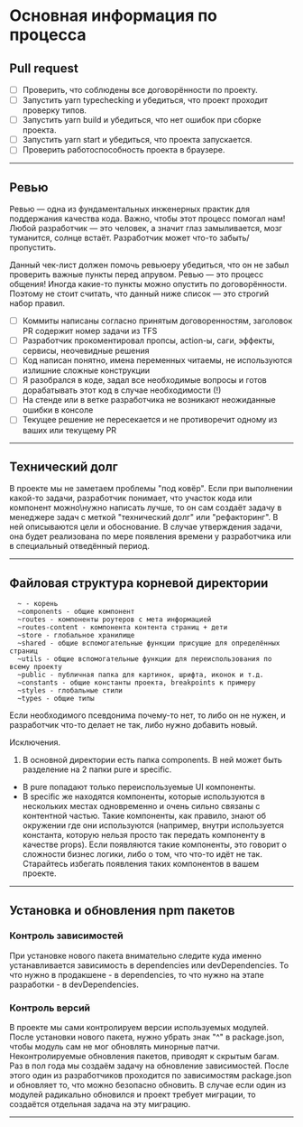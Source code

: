 # Основная информация по процесса

## Pull request

- [ ] Проверить, что соблюдены все договорённости по проекту.
- [ ] Запустить yarn typechecking и убедиться, что проект проходит проверку типов.
- [ ] Запустить yarn build и убедиться, что нет ошибок при сборке проекта.
- [ ] Запустить yarn start и убедиться, что проекта запускается.
- [ ] Проверить работоспособность проекта в браузере.

---

## Ревью

Ревью — одна из фундаментальных инженерных практик для поддержания качества кода. Важно, чтобы этот процесс помогал нам! Любой разработчик — это человек, а значит глаз замыливается, мозг туманится, солнце встаёт. Разработчик может что-то забыть/пропустить.

Данный чек-лист должен помочь ревьюеру убедиться, что он не забыл проверить важные пункты перед апрувом. Ревью — это процесс общения! Иногда какие-то пункты можно опустить по договорённости. Поэтому не стоит считать, что данный ниже список — это строгий набор правил.

- [ ] Коммиты написаны согласно принятым договоренностям, заголовок PR содержит номер задачи из TFS
- [ ] Разработчик прокоментировал пропсы, action-ы, саги, эффекты, сервисы, неочевидные решения
- [ ] Код написан понятно, имена переменных читаемы, не используются излишние сложные конструкции
- [ ] Я разобрался в коде, задал все необходимые вопросы и готов дорабатывать этот код в случае необходимости (!)
- [ ] На стенде или в ветке разработчика не возникают неожиданные ошибки в консоле
- [ ] Текущее решение не пересекается и не противоречит одному из ваших или текущему PR

---

## Технический долг

В проекте мы не заметаем проблемы "под ковёр". Если при выполнении какой-то задачи,
разработчик понимает, что участок кода или компонент можно\нужно написать лучше, то он сам создаёт
задачу в менеджере задач с меткой "технический долг" или "рефакторинг".
В ней описываются цели и обоснование. В случае утверждения задачи,
она будет реализована по мере появления времени у разработчика или в специальный отведённый период.

---

## Файловая структура корневой директории

```
  ~ - корень
  ~components - общие компонент
  ~routes - компоненты роутеров с мета информацией
  ~routes-content - компонента контента страниц + дети
  ~store - глобальное хранилище
  ~shared - общие вспомогательные функции присущие для определённых страниц
  ~utils - общие вспомогательные функции для переиспользования по всему проекту
  ~public - публичная папка для картинок, шрифта, иконок и т.д.
  ~constants - общие константы проекта, breakpoints к примеру
  ~styles - глобальные стили
  ~types - общие типы
```

Если необходимого псевдонима почему-то нет, то либо он не нужен, и разработчик что-то делает не так, либо нужно добавить новый.

Исключения. 

1. В основной директории есть папка components. В ней может быть разделение на 2 папки pure и specific.

- В pure попадают только переиспользуемые UI компоненты.
- В specific же находятся компоненты, которые используются в
  нескольких местах одновременно и очень сильно связаны с контентной частью. Такие компоненты, как правило, знают об окружении
  где они используются (например, внутри используется константа, которую нельзя просто так передать компоненту в качестве props).
  Если появляются такие компоненты, это говорит о сложности бизнес логики, либо о том, что что-то идёт не так.
  Старайтесь избегать появления таких компонентов в вашем проекте.

---

## Установка и обновления npm пакетов

### Контроль зависимостей

При установке нового пакета внимательно следите куда именно устанавливается зависимость в dependencies или
devDependencies. То что нужно в продакшене - в dependencies, то что нужно на этапе
разработки - в devDependencies.

### Контроль версий

В проекте мы сами контролируем версии используемых модулей. После установки нового пакета, нужно убрать знак "^"
в package.json, чтобы модуль сам не мог обновлять минорные патчи. Неконтролируемые обновления пакетов, приводят
к скрытым багам. Раз в пол года мы создаём задачу на обновление
зависимостей. После этого один из разработчиков проходится по зависимостям package.json и обновляет то, что можно безопасно обновить.
В случае если один из модулей радикально обновился и проект требует миграции, то создаётся отдельная задача на эту
миграцию.

---
